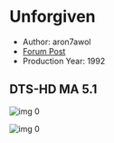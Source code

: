 # Unforgiven

* Author: aron7awol
* [Forum Post](https://www.avsforum.com/threads/bass-eq-for-filtered-movies.2995212/post-58317260)
* Production Year: 1992

## DTS-HD MA 5.1

![img 0](https://i.imgur.com/W3Hmlmf.jpg)

![img 0](https://i.imgur.com/ToqU5KZ.jpg)

